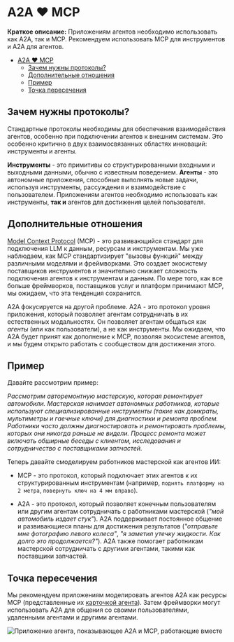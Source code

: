 # A2A ❤️ MCP

**Краткое описание:** Приложениям агентов необходимо использовать как A2A, так и MCP. Рекомендуем использовать MCP для инструментов и A2A для агентов.

<!-- TOC -->
- [A2A ❤️ MCP](#a2a--mcp)
  - [Зачем нужны протоколы?](#зачем-нужны-протоколы)
  - [Дополнительные отношения](#дополнительные-отношения)
  - [Пример](#пример)
  - [Точка пересечения](#точка-пересечения)

<!-- /TOC -->

## Зачем нужны протоколы?

Стандартные протоколы необходимы для обеспечения взаимодействия агентов, особенно при подключении агентов к внешним системам. Это особенно критично в двух взаимосвязанных областях инноваций: инструменты и агенты.

**Инструменты** - это примитивы со структурированными входными и выходными данными, обычно с известным поведением. **Агенты** - это автономные приложения, способные выполнять новые задачи, используя инструменты, рассуждения и взаимодействие с пользователем. Приложениям агентов необходимо использовать как инструменты, **так и** агентов для достижения целей пользователя.

## Дополнительные отношения

[Model Context Protocol](https://modelcontextprotocol.io/) (MCP) - это развивающийся стандарт для подключения LLM к данным, ресурсам и инструментам. Мы уже наблюдаем, как MCP стандартизирует "вызовы функций" между различными моделями и фреймворками. Это создает экосистему поставщиков инструментов и значительно снижает сложность подключения агентов к инструментам и данным. По мере того, как все больше фреймворков, поставщиков услуг и платформ принимают MCP, мы ожидаем, что эта тенденция сохранится.

A2A фокусируется на другой проблеме. A2A - это протокол уровня приложения, который позволяет агентам сотрудничать в их естественных модальностях. Он позволяет агентам общаться как *агенты* (или как пользователи), а не как инструменты. Мы ожидаем, что A2A будет принят как дополнение к MCP, позволяя экосистеме агентов, и мы будем открыто работать с сообществом для достижения этого.

## Пример

Давайте рассмотрим пример:

*Рассмотрим авторемонтную мастерскую, которая ремонтирует автомобили. Мастерская нанимает автономных работников, которые используют специализированные инструменты (такие как домкраты, мультиметры и гаечные ключи) для диагностики и ремонта проблем. Работники часто должны диагностировать и ремонтировать проблемы, которых они никогда раньше не видели. Процесс ремонта может включать обширные беседы с клиентом, исследования и сотрудничество с поставщиками запчастей.*

Теперь давайте смоделируем работников мастерской как агентов ИИ:

* MCP - это протокол, который подключает этих агентов к их структурированным инструментам (например, `поднять платформу на 2 метра`, `повернуть ключ на 4 мм вправо`).

* A2A - это протокол, который позволяет конечным пользователям или другим агентам сотрудничать с работниками мастерской (*"мой автомобиль издает стук"*). A2A поддерживает постоянное общение и развивающиеся планы для достижения результатов (*"отправьте мне фотографию левого колеса"*, *"я заметил утечку жидкости. Как долго это продолжается?"*). A2A также помогает работникам мастерской сотрудничать с другими агентами, такими как поставщики запчастей.

## Точка пересечения

Мы рекомендуем приложениям моделировать агентов A2A как ресурсы MCP (представленные их [карточкой агента](/documentation.md#agent-card)). Затем фреймворки могут использовать A2A для общения со своими пользователями, удаленными агентами и другими агентами.

![Приложение агента, показывающее A2A и MCP, работающие вместе](../images/a2a_mcp.png) 